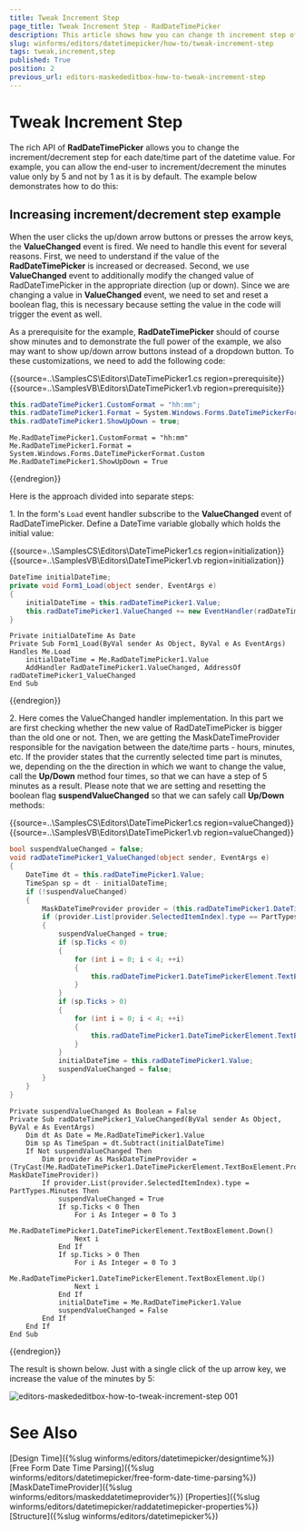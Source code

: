 ```yaml
---
title: Tweak Increment Step
page_title: Tweak Increment Step - RadDateTimePicker
description: This article shows how you can change th increment step of the up/down buttons. 
slug: winforms/editors/datetimepicker/how-to/tweak-increment-step
tags: tweak,increment,step
published: True
position: 2
previous_url: editors-maskededitbox-how-to-tweak-increment-step
---
```


# Tweak Increment Step
 
The rich API of __RadDateTimePicker__ allows you to change the increment/decrement step for each date/time part of the datetime value. For example, you can allow the end-user to increment/decrement the minutes value only by 5 and not by 1 as it is by default. The example below demonstrates how to do this:    

## Increasing increment/decrement step example

When the user clicks the up/down arrow buttons or presses the arrow keys, the __ValueChanged__ event is fired. We need to handle this event for several reasons. First, we need to understand if the value of the __RadDateTimePicker__ is increased or decreased.  Second, we use __ValueChanged__ event to additionally modify the changed value of RadDateTimePicker in the appropriate direction (up or down). Since we are changing a value in __ValueChanged__ event, we need to set and reset a boolean flag, this is necessary because setting the value in the code will trigger the event as well.  

As a prerequisite for the example, __RadDateTimePicker__ should of course show minutes and to demonstrate the full power of the example, we also may want to show up/down arrow buttons instead of a dropdown button. To these customizations, we need to add the following code: 

{{source=..\SamplesCS\Editors\DateTimePicker1.cs region=prerequisite}} 
{{source=..\SamplesVB\Editors\DateTimePicker1.vb region=prerequisite}} 

````C#
this.radDateTimePicker1.CustomFormat = "hh:mm";
this.radDateTimePicker1.Format = System.Windows.Forms.DateTimePickerFormat.Custom;
this.radDateTimePicker1.ShowUpDown = true;

````
````VB.NET
Me.RadDateTimePicker1.CustomFormat = "hh:mm"
Me.RadDateTimePicker1.Format = System.Windows.Forms.DateTimePickerFormat.Custom
Me.RadDateTimePicker1.ShowUpDown = True

````

{{endregion}} 
 
Here is the approach divided into separate steps:

1\. In the form's `Load` event handler subscribe to the __ValueChanged__ event of RadDateTimePicker. Define a DateTime variable globally which holds the initial value: 

{{source=..\SamplesCS\Editors\DateTimePicker1.cs region=initialization}} 
{{source=..\SamplesVB\Editors\DateTimePicker1.vb region=initialization}} 

````C#
DateTime initialDateTime;
private void Form1_Load(object sender, EventArgs e)
{
    initialDateTime = this.radDateTimePicker1.Value;
    this.radDateTimePicker1.ValueChanged += new EventHandler(radDateTimePicker1_ValueChanged);
}

````
````VB.NET
Private initialDateTime As Date
Private Sub Form1_Load(ByVal sender As Object, ByVal e As EventArgs) Handles Me.Load
    initialDateTime = Me.RadDateTimePicker1.Value
    AddHandler RadDateTimePicker1.ValueChanged, AddressOf radDateTimePicker1_ValueChanged
End Sub

````

{{endregion}} 
 
2\. Here comes the ValueChanged handler implementation. In this part we are first checking whether the new value of RadDateTimePicker is bigger than the old one or not. Then, we are getting the MaskDateTimeProvider responsible for the navigation between the date/time parts - hours, minutes, etc. If the provider states that the currently selected time part is minutes, we, depending on the the direction in which we want to change the value, call the __Up/Down__ method four times, so that we can have a step of 5 minutes as a result. Please note that we are setting and resetting the boolean flag __suspendValueChanged__ so that we can safely call __Up/Down__ methods: 

{{source=..\SamplesCS\Editors\DateTimePicker1.cs region=valueChanged}} 
{{source=..\SamplesVB\Editors\DateTimePicker1.vb region=valueChanged}} 

````C#
bool suspendValueChanged = false;
void radDateTimePicker1_ValueChanged(object sender, EventArgs e)
{
    DateTime dt = this.radDateTimePicker1.Value;
    TimeSpan sp = dt - initialDateTime;
    if (!suspendValueChanged)
    {
        MaskDateTimeProvider provider = (this.radDateTimePicker1.DateTimePickerElement.TextBoxElement.Provider as MaskDateTimeProvider);
        if (provider.List[provider.SelectedItemIndex].type == PartTypes.Minutes)
        {
            suspendValueChanged = true;
            if (sp.Ticks < 0)
            {
                for (int i = 0; i < 4; ++i)
                {
                    this.radDateTimePicker1.DateTimePickerElement.TextBoxElement.Down();
                }
            }
            if (sp.Ticks > 0)
            {
                for (int i = 0; i < 4; ++i)
                {
                    this.radDateTimePicker1.DateTimePickerElement.TextBoxElement.Up();
                }
            }
            initialDateTime = this.radDateTimePicker1.Value;
            suspendValueChanged = false;
        }
    }
}

````
````VB.NET
Private suspendValueChanged As Boolean = False
Private Sub radDateTimePicker1_ValueChanged(ByVal sender As Object, ByVal e As EventArgs)
    Dim dt As Date = Me.RadDateTimePicker1.Value
    Dim sp As TimeSpan = dt.Subtract(initialDateTime)
    If Not suspendValueChanged Then
        Dim provider As MaskDateTimeProvider = (TryCast(Me.RadDateTimePicker1.DateTimePickerElement.TextBoxElement.Provider, MaskDateTimeProvider))
        If provider.List(provider.SelectedItemIndex).type = PartTypes.Minutes Then
            suspendValueChanged = True
            If sp.Ticks < 0 Then
                For i As Integer = 0 To 3
                    Me.RadDateTimePicker1.DateTimePickerElement.TextBoxElement.Down()
                Next i
            End If
            If sp.Ticks > 0 Then
                For i As Integer = 0 To 3
                    Me.RadDateTimePicker1.DateTimePickerElement.TextBoxElement.Up()
                Next i
            End If
            initialDateTime = Me.RadDateTimePicker1.Value
            suspendValueChanged = False
        End If
    End If
End Sub

````

{{endregion}} 
 
The result is shown below. Just with a single click of the up arrow key, we increase the value of the minutes by 5:

![editors-maskededitbox-how-to-tweak-increment-step 001](images/editors-maskededitbox-how-to-tweak-increment-step001.gif)

# See Also

[Design Time]({%slug winforms/editors/datetimepicker/designtime%})
[Free Form Date Time Parsing]({%slug winforms/editors/datetimepicker/free-form-date-time-parsing%})
[MaskDateTimeProvider]({%slug winforms/editors/maskeddatetimeprovider%})
[Properties]({%slug winforms/editors/datetimepicker/raddatetimepicker-properties%})
[Structure]({%slug winforms/editors/datetimepicker%})
